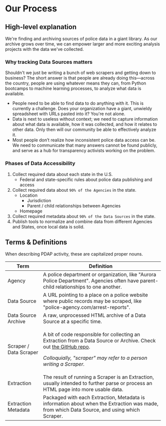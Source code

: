 # Our Process

## High-level explanation

We're finding and archiving sources of police data in a giant library. As our archive grows over time, we can empower larger and more exciting analysis projects with the data we've collected.

### Why tracking Data Sources matters

Shouldn't we just be writing a bunch of web scrapers and getting down to business? The short answer is that people are already doing this—across the country, people are using whatever means they can, from Python bootcamps to machine learning processes, to analyze what data is available.

* People need to be able to find data to do anything with it. This is currently a challenge. Does your organization have a giant, unwieldy spreadsheet with URLs pasted into it? You're not alone.
* Data is next to useless without context; we need to capture information about what data is available, how it was collected, and how it relates to other data. Only then will our community be able to effectively analyze it.
* Most people don’t realize how inconsistent police data access can be. We need to communicate that many answers cannot be found publicly, and serve as a hub for transparency activists working on the problem.

### Phases of Data Accessibility

1. Collect required data about each state in the U.S.
   * Federal and state-specific rules about police data publishing and access
2. Collect required data about `90% of the Agencies` in the state.
   * Location
     * Jurisdiction
     * Parent / child relationships between Agencies
   * Homepage
3. Collect required metadata about `90% of the Data Sources` in the state.
4. Publish tools to normalize and combine data from different Agencies and States, once local data is solid.

## Terms & Definitions

When describing PDAP activity, these are capitalized proper nouns.

| Term                   | Definition                                                                                                                                                                                                                                                                                       |
| ---------------------- | ------------------------------------------------------------------------------------------------------------------------------------------------------------------------------------------------------------------------------------------------------------------------------------------------ |
| Agency                 | A police department or organization, like "Aurora Police Department". Agencies often have parent-child relationships to one another.                                                                                                                                                             |
| Data Source            | A URL pointing to a place on a police website where public records may be scraped, like "police-agency.com/arrest-reports".                                                                                                                                                                      |
| Data Source Archive    | A raw, unprocessed HTML archive of a Data Source at a specific time.                                                                                                                                                                                                                             |
| Scraper / Data Scraper | <p>A bit of code responsible for collecting an Extraction from a Data Source or Archive. Check out <a href="https://github.com/Police-Data-Accessibility-Project/PDAP-Scrapers/">the GitHub repo</a>.</p><p></p><p><em>Colloquially, "scraper" may refer to a person writing a Scraper.</em></p> |
| Extraction             | The result of running a Scraper is an Extraction, usually intended to further parse or process an HTML page into more usable data.                                                                                                                                                               |
| Extraction Metadata    | Packaged with each Extraction, Metadata is information about when the Extraction was made, from which Data Source, and using which Scraper.                                                                                                                                                      |
